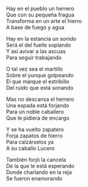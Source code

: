 Hay en el pueblo un herrero  
Que con su pequeña fragua  
Transforma en un arte el hierro  
A base de fuego y agua  

Hay en la estancia un sonido  
Será el del fuelle soplando  
Y así avivar a las ascuas  
Para seguir trabajando  

O tal vez sea el martillo  
Sobre el yunque golpeando  
El que marque el estribillo  
Del ruido que está sonando  

Mas no descansa el herrero  
Una espada está forjando  
Para un noble caballero  
Que le pidiera de encargo  

Y se ha vuelto zapatero  
Forja zapatos de hierro  
Para calzárselos ya  
A su caballo Lucero  

También forjó la cancela  
De la que le está esperando  
Donde charlando en la reja  
Se fueron enamorando  
